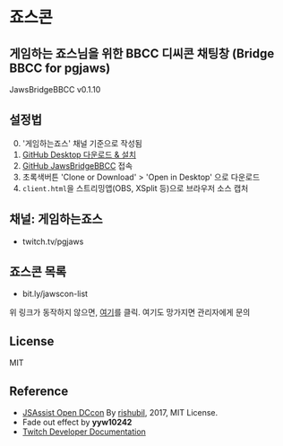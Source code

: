 # 죠스콘
## 게임하는 죠스님을 위한 BBCC 디씨콘 채팅창 (Bridge BBCC for pgjaws)
JawsBridgeBBCC v0.1.10

## 설정법
0. '게임하는죠스' 채널 기준으로 작성됨
1. [GitHub Desktop 다운로드 & 설치](https://desktop.github.com/)
1. [GitHub JawsBridgeBBCC](https://github.com/JawsPlayingGame/JawsBridgeBBCC) 접속
1. 초록색버튼 'Clone or Download' > 'Open in Desktop' 으로 다운로드
1. `client.html`을 스트리밍앱(OBS, XSplit 등)으로 브라우저 소스 캡처

## 채널: 게임하는죠스
- twitch.tv/pgjaws

## 죠스콘 목록
- bit.ly/jawscon-list

위 링크가 동작하지 않으면, [여기](https://rishubil.github.io/jsassist-open-dccon/#/list?dccon_list=https://raw.githubusercontent.com/JawsPlayingGame/JawsBridgeBBCC/master/lib/dccon_list.json)를 클릭. 여기도 망가지면 관리자에게 문의

## License
MIT

## Reference
- [JSAssist Open DCcon](https://github.com/rishubil/jsassist-open-dccon)
By [rishubil](https://github.com/rishubil), 2017, MIT License.
- Fade out effect by **yyw10242**
- [Twitch Developer Documentation](https://dev.twitch.tv/docs)
